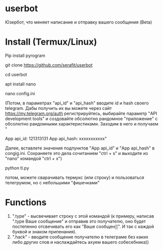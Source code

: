# userbot
Юзербот, что меняет написание и отправку вашего сообщения (Beta)

# Install (Termux/Linux)

Pip install pyrogram 

git clone https://github.com/serafit/userbot

cd userbot

apt install nano 

nano config.ini 

(Потом, в параметрах "api_id" и "api_hash" вводите id и hash своего telegram. Дабы получить их вы можете через сайт https://my.telegram.org/auth регистрируйтесь, выбирайте параметр "API development tools" и создовайте обсолютно рандомное "приложение" с обсолютно рандомными характеристиками. Заходим в него и получаем "

App api_id: 121313131
App api_hash: xxxxxxxxxxx" 

Далее, вставлете значения подпунктов "App api_id" и "App api_hash" в congig.ini. Сохраняете это дела сочитанием "ctrl + s" и выходите из "nano" командой "ctrl + x")

python tl.py 

потом, можете сварачивать термукс (или строку) и пользоваться телегрумом, но с небольшими "фишечками"

# Functions

1. ".type" - высвечивает строку с этой командой (к примеру, написав ".type Ваше сообщение" и отправив это получателю, оно будет постепенно отсвечивать его как "Ваше сообщен▒". И так с каждой буквой и знаком припенания). 
2. ".hack" - вводите сообщение получателю в телеграме без каких либо других слов и наслаждайтесь ахуем вашего собесебника))


